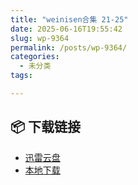 ```yaml
---
title: "weinisen合集 21-25"
date: 2025-06-16T19:55:42
slug: wp-9364
permalink: /posts/wp-9364/
categories:
  - 未分类
tags:

---
```




## 📦 下载链接
- [迅雷云盘](https://blziyuan21.com/pay-download/9364?key=dc6ddd954a&down_id=0)
- [本地下载](https://blziyuan21.com/pay-download/9364?key=dc6ddd954a&down_id=1)

